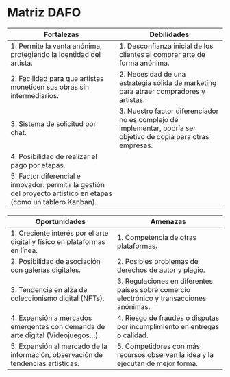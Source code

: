 # Matriz DAFO

| **Fortalezas** | **Debilidades** |
|---------------|---------------|
| 1. Permite la venta anónima, protegiendo la identidad del artista. | 1. Desconfianza inicial de los clientes al comprar arte de forma anónima. |
| 2. Facilidad para que artistas moneticen sus obras sin intermediarios. | 2. Necesidad de una estrategia sólida de marketing para atraer compradores y artistas. |
| 3. Sistema de solicitud por chat. | 3. Nuestro factor diferenciador no es complejo de implementar, podría ser objetivo de copia para otras empresas. |
| 4. Posibilidad de realizar el pago por etapas. | |
| 5. Factor diferencial e innovador: permitir la gestión del proyecto artístico en etapas (como un tablero Kanban). | |

| **Oportunidades** | **Amenazas** |
|------------------|-------------|
| 1. Creciente interés por el arte digital y físico en plataformas en línea. | 1. Competencia de otras plataformas. |
| 2. Posibilidad de asociación con galerías digitales. | 2. Posibles problemas de derechos de autor y plagio. |
| 3. Tendencia en alza de coleccionismo digital (NFTs). | 3. Regulaciones en diferentes países sobre comercio electrónico y transacciones anónimas. |
| 4. Expansión a mercados emergentes con demanda de arte digital (Videojuegos…). | 4. Riesgo de fraudes o disputas por incumplimiento en entregas o calidad. |
| 5. Expansión al mercado de la información, observación de tendencias artísticas. | 5. Competidores con más recursos observan la idea y la ejecutan de mejor forma. |
